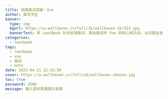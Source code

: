 ```yaml
---
title: 前端面试突破：Vue
author: 菜鸟书生
banner:
  type: img
  bgurl: https://w.wallhaven.cc/full/1k/wallhaven-1kr323.jpg
  bannerText: 本 LeetBook 针对前端面试，直击面试中 Vue 的核心知识点，从问题出发，带你高效备战求职季。
categories:
  - leetbook
tags:
  - leetbook
  - vue
  - 面试
  - note
date: 2023-04-21 22:15:50
cover: https://w.wallhaven.cc/full/x8/wallhaven-x8oexo.jpg
toc: true
password: 2580
message: 输入密码界面提示说明
---
```

